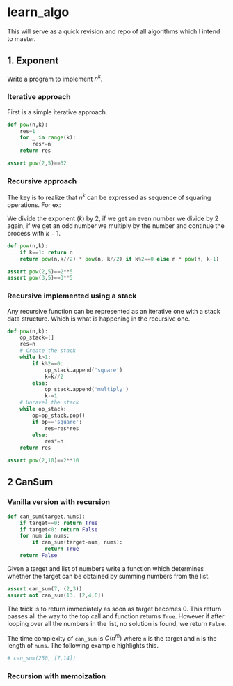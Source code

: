 # learn_algo

<!-- WARNING: THIS FILE WAS AUTOGENERATED! DO NOT EDIT! -->

This will serve as a quick revision and repo of all algorithms which I
intend to master.

## 1. Exponent

Write a program to implement $n^k$.

### Iterative approach

First is a simple iterative approach.

``` python
def pow(n,k):
    res=1
    for _ in range(k):
        res*=n
    return res
```

``` python
assert pow(2,5)==32
```

### Recursive approach

The key is to realize that $n^k$ can be expressed as sequence of
squaring operations. For ex:

We divide the exponent ($k$) by $2$, if we get an even number we divide
by $2$ again, if we get an odd number we multiply by the number and
continue the process with $k-1$.

``` python
def pow(n,k):
    if k==1: return n
    return pow(n,k//2) * pow(n, k//2) if k%2==0 else n * pow(n, k-1)
```

``` python
assert pow(2,5)==2**5
assert pow(3,5)==3**5
```

### Recursive implemented using a stack

Any recursive function can be represented as an iterative one with a
stack data structure. Which is what is happening in the recursive one.

``` python
def pow(n,k):
    op_stack=[]
    res=n
    # Create the stack
    while k>1:
        if k%2==0:
            op_stack.append('square')
            k=k//2
        else:
            op_stack.append('multiply')
            k-=1
    # Unravel the stack
    while op_stack:
        op=op_stack.pop()
        if op=='square':
            res=res*res
        else:
            res*=n
    return res
```

``` python
assert pow(2,10)==2**10
```

## 2 CanSum

### Vanilla version with recursion

``` python
def can_sum(target,nums):
    if target==0: return True
    if target<0: return False
    for num in nums:
        if can_sum(target-num, nums):
            return True
    return False
```

Given a target and list of numbers write a function which determines
whether the target can be obtained by summing numbers from the list.

``` python
assert can_sum(7, (2,3))
assert not can_sum(13, [2,4,6])
```

The trick is to return immediately as soon as target becomes 0. This
return passes all the way to the top call and function returns `True`.
However if after looping over all the numbers in the list, no solution
is found, we return `False`.

The time complexity of `can_sum` is $O(n^m)$ where `n` is the target and
`m` is the length of `nums`. The following example highlights this.

``` python
# can_sum(250, [7,14])
```

### Recursion with memoization

